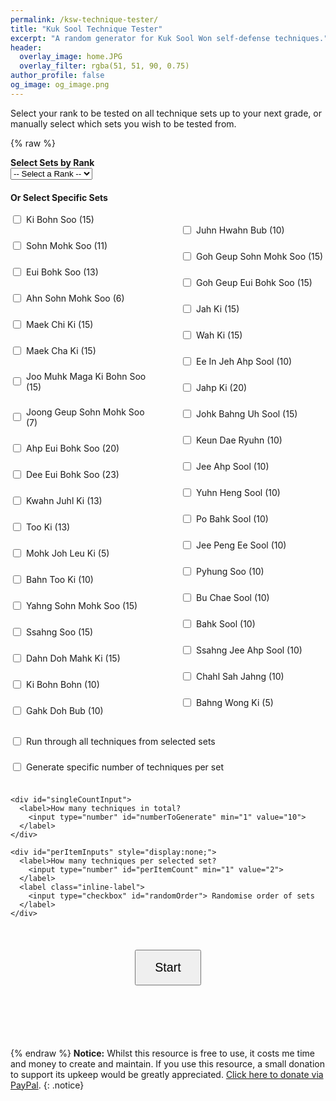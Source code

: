 ```yaml
---
permalink: /ksw-technique-tester/
title: "Kuk Sool Technique Tester"
excerpt: "A random generator for Kuk Sool Won self-defense techniques."
header:
  overlay_image: home.JPG
  overlay_filter: rgba(51, 51, 90, 0.75)
author_profile: false
og_image: og_image.png
---
```

Select your rank to be tested on all technique sets up to your next grade, or manually select which sets you wish to be tested from.

{% raw %}
<style>
  .correct {
    display: block;
    #color: green;
    font-weight: bold;
    #text-align: left;
    padding-left: 10px;
  }

  .incorrect {
    display: block;
    #color: red;
    font-weight: bold;
    #text-align: right;
    padding-left: 10px;
  }
  
  .score-box {
    margin-top: 20px;
    padding: 15px;
    font-size: 1.5em;
    font-weight: bold;
    text-align: center;
    border-radius: 8px;
  }

  /* Color-coded classes */
  .score-high {
    background-color: #d4edda;
    color: #155724;
    border: 2px solid #c3e6cb
  }

  .score-medium {
    background-color: #fff3cd;
    color: #856404;
    border: 2px solid #ffeeba;
  }

  .score-low {
    background-color: #f8d7da;
    color: #721c24;
    border: 2px solid #f5c6cb;
  }

  .inline-label {
    display: flex;
    align-items: center;
    margin-bottom: 5px;
  }

  #output {
    margin: 30px 0;
    font-size: 2.2em;
    font-weight: bold;
    text-align: center;
    min-height: 40px;
  }

  #feedback-buttons {
    display: flex;
    justify-content: center;
    align-items: center;
    gap: 20px;
    margin: 30px auto;
    width: 100%;
    max-width: 100%;
    box-sizing: border-box;
    display: none;
  }

  #feedback-buttons button {
    font-size: 3em;
    padding: 20px 30px;
    cursor: pointer;
  }

  #summary {
    margin-top: 30px;
    font-size: 1.2em;
  }

  input[type="radio"],
  input[type="checkbox"] {
    margin-right: 8px;
  }

  #start-button {
    display: block;
    font-size: 1.4em;
    padding: 15px 30px;
    cursor: pointer;
    margin: 20px auto;
  }

  .form-section {
    margin-bottom: 20px;
  }

  .checkbox-grid {
    column-count: 2;
    column-gap: 40px;
    max-width: 100%;
  }

  .checkbox-grid label {
    display: flex;
    align-items: center;
    break-inside: avoid;
    margin-bottom: 6px;
  }

  @media screen and (max-width: 600px) {
    .checkbox-grid {
      column-count: 1;
    }
  }
</style>

<div class="form-section">
  <label for="categorySelect"><strong>Select Sets by Rank</strong></label><br>
  <select id="categorySelect">
    <option value="">-- Select a Rank --</option>
    <option value="white">White Belt</option>
    <option value="yellow">Yellow Belt</option>
    <option value="blue">Blue Belt</option>
    <option value="red">Red Belt</option>
    <option value="brown">Brown Belt</option>
    <option value="dbn">Dahn Bo Nim</option>
    <option value="jkn">Jo Kyo Nim</option>
    <option value="ksn">Kyo Sa Nim</option>
    <option value="psbn">Pu Sa Bum Nim</option>
    <option value="sbn">Sa Bum Nim</option>
  </select>
</div>

<div class="form-section">
  <strong>Or Select Specific Sets</strong><br><br>
  <div class="checkbox-grid">
      <label class="inline-label"><input type="checkbox" class="item" data-limit="15" value="Ki Bohn Soo"> Ki Bohn Soo (15)</label><br>
      <label class="inline-label"><input type="checkbox" class="item" data-limit="11" value="Sohn Mohk Soo"> Sohn Mohk Soo (11)</label><br>
      <label class="inline-label"><input type="checkbox" class="item" data-limit="13" value="Eui Bohk Soo"> Eui Bohk Soo (13)</label><br>
      <label class="inline-label"><input type="checkbox" class="item" data-limit="6" value="Ahn Sohn Mohk Soo"> Ahn Sohn Mohk Soo (6)</label><br>
      <label class="inline-label"><input type="checkbox" class="item" data-limit="15" value="Maek Chi Ki"> Maek Chi Ki (15)</label><br>
      <label class="inline-label"><input type="checkbox" class="item" data-limit="15" value="Maek Cha Ki"> Maek Cha Ki (15)</label><br>
      <label class="inline-label"><input type="checkbox" class="item" data-limit="15" value="Joo Muhk Maga Ki Bohn Soo"> Joo Muhk Maga Ki Bohn Soo (15)</label><br>
      <label class="inline-label"><input type="checkbox" class="item" data-limit="7" value="Joong Geup Sohn Mohk Soo"> Joong Geup Sohn Mohk Soo (7)</label><br>
      <label class="inline-label"><input type="checkbox" class="item" data-limit="20" value="Ahp Eui Bohk Soo"> Ahp Eui Bohk Soo (20)</label><br>
      <label class="inline-label"><input type="checkbox" class="item" data-limit="23" value="Dee Eui Bohk Soo"> Dee Eui Bohk Soo (23)</label><br>
      <label class="inline-label"><input type="checkbox" class="item" data-limit="13" value="Kwahn Juhl Ki"> Kwahn Juhl Ki (13)</label><br>
      <label class="inline-label"><input type="checkbox" class="item" data-limit="13" value="Too Ki"> Too Ki (13)</label><br>
      <label class="inline-label"><input type="checkbox" class="item" data-limit="5" value="Mohk Joh Leu Ki"> Mohk Joh Leu Ki (5)</label><br>
      <label class="inline-label"><input type="checkbox" class="item" data-limit="10" value="Bahn Too Ki"> Bahn Too Ki (10)</label><br>
      <label class="inline-label"><input type="checkbox" class="item" data-limit="15" value="Yahng Sohn Mohk Soo"> Yahng Sohn Mohk Soo (15)</label><br>
      <label class="inline-label"><input type="checkbox" class="item" data-limit="15" value="Ssahng Soo"> Ssahng Soo (15)</label><br>
      <label class="inline-label"><input type="checkbox" class="item" data-limit="15" value="Dahn Doh Mahk Ki"> Dahn Doh Mahk Ki (15)</label><br>
      <label class="inline-label"><input type="checkbox" class="item" data-limit="10" value="Ki Bohn Bohn"> Ki Bohn Bohn (10)</label><br>
      <label class="inline-label"><input type="checkbox" class="item" data-limit="10" value="Gahk Doh Bub"> Gahk Doh Bub (10)</label><br>
      <label class="inline-label"><input type="checkbox" class="item" data-limit="10" value="Juhn Hwahn Bub"> Juhn Hwahn Bub (10)</label><br>
      <label class="inline-label"><input type="checkbox" class="item" data-limit="15" value="Goh Geup Sohn Mohk Soo"> Goh Geup Sohn Mohk Soo (15)</label><br>
      <label class="inline-label"><input type="checkbox" class="item" data-limit="15" value="Goh Geup Eui Bohk Soo"> Goh Geup Eui Bohk Soo (15)</label><br>
      <label class="inline-label"><input type="checkbox" class="item" data-limit="15" value="Jah Ki"> Jah Ki (15)</label><br>
      <label class="inline-label"><input type="checkbox" class="item" data-limit="15" value="Wah Ki"> Wah Ki (15)</label><br>
      <label class="inline-label"><input type="checkbox" class="item" data-limit="10" value="Ee In Jeh Ahp Sool"> Ee In Jeh Ahp Sool (10)</label><br>
      <label class="inline-label"><input type="checkbox" class="item" data-limit="20" value="Jahp Ki"> Jahp Ki (20)</label><br>
      <label class="inline-label"><input type="checkbox" class="item" data-limit="15" value="Johk Bahng Uh Sool"> Johk Bahng Uh Sool (15)</label><br>
      <label class="inline-label"><input type="checkbox" class="item" data-limit="10" value="Keun Dae Ryuhn"> Keun Dae Ryuhn (10)</label><br>
      <label class="inline-label"><input type="checkbox" class="item" data-limit="10" value="Jee Ahp Sool"> Jee Ahp Sool (10)</label><br>
      <label class="inline-label"><input type="checkbox" class="item" data-limit="10" value="Yuhn Heng Sool"> Yuhn Heng Sool (10)</label><br>
      <label class="inline-label"><input type="checkbox" class="item" data-limit="10" value="Po Bahk Sool"> Po Bahk Sool (10)</label><br>
      <label class="inline-label"><input type="checkbox" class="item" data-limit="10" value="Jee Peng Ee Sool"> Jee Peng Ee Sool (10)</label><br>
      <label class="inline-label"><input type="checkbox" class="item" data-limit="10" value="Pyhung Soo"> Pyhung Soo (10)</label><br>
      <label class="inline-label"><input type="checkbox" class="item" data-limit="10" value="Bu Chae Sool"> Bu Chae Sool (10)</label><br>
      <label class="inline-label"><input type="checkbox" class="item" data-limit="10" value="Bahk Sool"> Bahk Sool (10)</label><br>
      <label class="inline-label"><input type="checkbox" class="item" data-limit="10" value="Ssahng Jee Ahp Sool"> Ssahng Jee Ahp Sool (10)</label><br>
      <label class="inline-label"><input type="checkbox" class="item" data-limit="10" value="Chahl Sah Jahng"> Chahl Sah Jahng (10)</label><br>
      <label class="inline-label"><input type="checkbox" class="item" data-limit="5" value="Bahng Wong Ki"> Bahng Wong Ki (5)</label><br>
  </div>
</div>

<div class="form-section">
  <label class="inline-label">
    <input type="checkbox" id="allMode" onchange="toggleInputs()"> Run through all techniques from selected sets
  </label><br>

  <div id="countOptions">
    <label class="inline-label">
      <input type="checkbox" id="perItemMode" onchange="toggleInputs()"> Generate specific number of techniques per set
    </label><br>

    <div id="singleCountInput">
      <label>How many techniques in total?
        <input type="number" id="numberToGenerate" min="1" value="10">
      </label>
    </div>

    <div id="perItemInputs" style="display:none;">
      <label>How many techniques per selected set?
        <input type="number" id="perItemCount" min="1" value="2">
      </label>
      <label class="inline-label">
        <input type="checkbox" id="randomOrder"> Randomise order of sets
      </label>
    </div>
  </div>

  <div id="allModeOptions" style="display:none;">
    <label class="inline-label">
      <input type="checkbox" id="shuffleWithinSet"> Randomise numbers within each set
    </label>
  </div>

  <br>
  <button id="start-button" onclick="startGeneration()">Start</button>
</div>

<div id="output"></div>

<div id="feedback-buttons">
  <button onclick="rateItem('correct')">👍</button>
  <button onclick="rateItem('incorrect')">👎</button>
</div>

<div id="summary"></div>

<script>
  const categoryMap = {
    white: ['Ki Bohn Soo'],
    yellow: ['white', 'Sohn Mohk Soo'],
    blue: ['yellow', 'Eui Bohk Soo'],
    red: ['blue', 'Ahn Sohn Mohk Soo', 'Maek Chi Ki'],
    brown: ['red', 'Maek Cha Ki', 'Joo Muhk Maga Ki Bohn Soo'],
    dbn: ['brown', 'Joong Geup Sohn Mohk Soo', 'Ahp Eui Bohk Soo', 'Dee Eui Bohk Soo', 'Kwahn Juhl Ki', 'Too Ki', 'Mohk Joh Leu Ki', 'Bahn Too Ki', 'Yahng Sohn Mohk Soo', 'Ssahng Soo', 'Dahn Doh Mahk Ki'],
    jkn: ['dbn', 'Ki Bohn Bohn', 'Gahk Doh Bub', 'Juhn Hwahn Bub', 'Goh Geup Sohn Mohk Soo', 'Goh Geup Eui Bohk Soo', 'Jah Ki', 'Wah Ki', 'Ee In Jeh Ahp Sool', 'Jahp Ki', 'Johk Bahng Uh Sool', 'Keun Dae Ryuhn'],
    ksn: ['jkn', 'Jee Ahp Sool', 'Yuhn Heng Sool', 'Po Bahk Sool','Jee Peng Ee Sool'],
    psbn: ['ksn', 'Pyhung Soo', 'Bu Chae Sool', 'Bahk Sool'],
    sbn: ['psbn','Ssahng Jee Ahp Sool', 'Chahl Sah Jahng', 'Bahng Wong Ki']
  };

  let currentList = [];
  let currentIndex = 0;

  function expandCategory(cat, visited = new Set()) {
    if (visited.has(cat)) return [];
    visited.add(cat);
    if (!categoryMap[cat]) return [cat];
    return categoryMap[cat].flatMap(sub => expandCategory(sub, visited));
  }

  function toggleInputs() {
    const allMode = document.getElementById('allMode').checked;
    const perMode = document.getElementById('perItemMode').checked;

    document.getElementById('countOptions').style.display = allMode ? 'none' : 'block';
    document.getElementById('perItemInputs').style.display = !allMode && perMode ? 'block' : 'none';
    document.getElementById('singleCountInput').style.display = !allMode && !perMode ? 'block' : 'none';
    document.getElementById('allModeOptions').style.display = allMode ? 'block' : 'none';
  }

  function gatherSelectedItems() {
    const cat = document.getElementById('categorySelect').value;
    if (cat) return expandCategory(cat);
    return Array.from(document.querySelectorAll('.item:checked')).map(cb => cb.value);
  }

  function buildTechniqueList(sets, count, perMode) {
    const allMode = document.getElementById('allMode').checked;
    const shuffleWithin = document.getElementById('shuffleWithinSet')?.checked;
    const list = [];

    if (allMode) {
      sets.forEach(setName => {
        const checkbox = document.querySelector(`.item[value="${setName}"]`);
        if (!checkbox) return;
        const limit = parseInt(checkbox.dataset.limit || '10');
        let numbers = Array.from({ length: limit }, (_, i) => i + 1);
        if (shuffleWithin) shuffle(numbers);
        numbers.forEach(n => list.push(`${setName} ${n}`));
      });
      return list;
    }

    if (perMode) {
      sets.forEach(setName => {
        const checkbox = document.querySelector(`.item[value="${setName}"]`);
        if (!checkbox) return;
        const limit = parseInt(checkbox.dataset.limit || '10');
        const all = Array.from({ length: limit }, (_, i) => `${setName} ${i + 1}`);
        const usage = new Map(all.map(item => [item, 0]));

        for (let i = 0; i < count; i++) {
          const minUsage = Math.min(...usage.values());
          const candidates = Array.from(usage.entries()).filter(([_, u]) => u === minUsage);
          const [choice] = candidates[Math.floor(Math.random() * candidates.length)];
          usage.set(choice, usage.get(choice) + 1);
          list.push(choice);
        }
      });
    } else {
      const pool = sets.map(setName => {
        const checkbox = document.querySelector(`.item[value="${setName}"]`);
        return {
          setName,
          limit: parseInt(checkbox?.dataset.limit || '10')
        };
      });

      const allCombinations = [];
      pool.forEach(({ setName, limit }) => {
        for (let i = 1; i <= limit; i++) {
          allCombinations.push(`${setName} ${i}`);
        }
      });

      const usage = new Map(allCombinations.map(item => [item, 0]));
      for (let i = 0; i < count; i++) {
        const minUsage = Math.min(...usage.values());
        const candidates = Array.from(usage.entries()).filter(([_, u]) => u === minUsage);
        const [choice] = candidates[Math.floor(Math.random() * candidates.length)];
        usage.set(choice, usage.get(choice) + 1);
        list.push(choice);
      }
    }

    return list;
  }

  function shuffle(arr) {
    for (let i = arr.length - 1; i > 0; i--) {
      const j = Math.floor(Math.random() * (i + 1));
      [arr[i], arr[j]] = [arr[j], arr[i]];
    }
    return arr;
  }

  function displayNext() {
      const output = document.getElementById('output');
      const summary = document.getElementById('summary');

      if (currentIndex < currentList.length) {
        output.textContent = currentList[currentIndex];
        document.getElementById('feedback-buttons').style.display = 'flex';
      } else {
        output.textContent = 'Summary';
        document.getElementById('feedback-buttons').style.display = 'none';
        document.getElementById('start-button').style.display = 'block';

        const correct = document.querySelectorAll('.correct').length;
        const total = document.querySelectorAll('.correct, .incorrect').length;
        const percent = total > 0 ? Math.round((correct / total) * 100) : 0;

        const scoreBox = document.createElement('div');
        scoreBox.className = 'score-box';

        if (percent >= 80) {
          scoreBox.classList.add('score-high');
        } else if (percent >= 50) {
          scoreBox.classList.add('score-medium');
        } else {
          scoreBox.classList.add('score-low');
        }

        scoreBox.textContent = `🎯 Score: ${correct} / ${total} (${percent}%)`;
        summary.appendChild(scoreBox);
      }
  }


  function startGeneration() {
    currentIndex = 0;
    document.getElementById('summary').innerHTML = '';
    document.getElementById('start-button').style.display = 'none';

    const selectedItems = gatherSelectedItems();
    if (!selectedItems.length) {
      alert("Select at least one set of techniques.");
      document.getElementById('start-button').style.display = 'block';
      return;
    }

    const perMode = document.getElementById('perItemMode').checked;
    const count = parseInt(document.getElementById(perMode ? 'perItemCount' : 'numberToGenerate').value || '1');
    if (isNaN(count) || count < 1) {
      alert("Enter a valid number.");
      document.getElementById('start-button').style.display = 'block';
      return;
    }

    currentList = buildTechniqueList(selectedItems, count, perMode);
    if (!perMode && document.getElementById('randomOrder')?.checked) {
      shuffle(currentList);
    }

    displayNext();
  }

  function rateItem(feedback) {
    const summary = document.getElementById('summary');
    const span = document.createElement('span');
    const symbol = feedback === 'correct' ? '✅ ' : '❌ ';
    span.textContent = symbol + currentList[currentIndex];
    span.className = feedback;
    summary.appendChild(span);
    summary.appendChild(document.createElement('br'));

    currentIndex++;
    displayNext();
  }

  document.addEventListener('DOMContentLoaded', function () {
    const select = document.getElementById('categorySelect');
    const checkboxes = document.querySelectorAll('.item');

    select.addEventListener('change', () => {
      const selected = select.value;
      const sets = selected ? expandCategory(selected) : [];
      checkboxes.forEach(cb => cb.checked = sets.includes(cb.value));
    });

    checkboxes.forEach(cb => {
      cb.addEventListener('change', () => {
        const selected = Array.from(checkboxes).filter(cb => cb.checked).map(cb => cb.value).sort().join('|');
        let matched = false;
        for (const key in categoryMap) {
          const items = expandCategory(key).sort().join('|');
          if (items === selected) {
            select.value = key;
            matched = true;
            break;
          }
        }
        if (!matched) select.value = '';
      });
    });

    document.getElementById('allMode').addEventListener('change', toggleInputs);
    document.getElementById('perItemMode').addEventListener('change', toggleInputs);
    toggleInputs();
  });
</script>
{% endraw %}
**Notice:** Whilst this resource is free to use, it costs me time and money to create and maintain. If you use this resource, a small donation to support its upkeep would be greatly appreciated. [Click here to donate via PayPal](https://paypal.me/sh4y).
{: .notice}